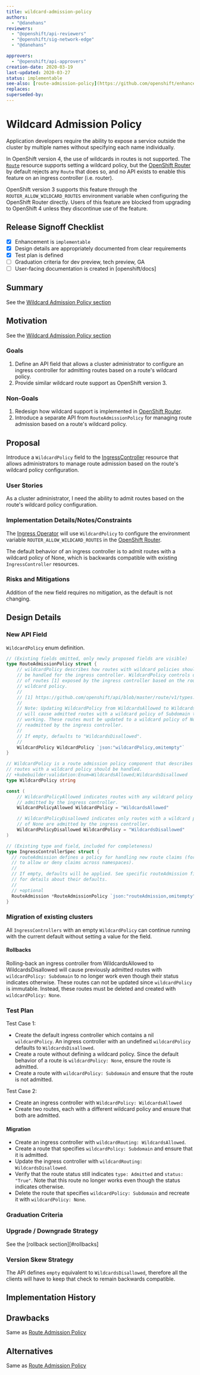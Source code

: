 ```yaml
---
title: wildcard-admission-policy
authors:
  - "@danehans"
reviewers:
  - "@openshift/api-reviewers"
  - "@openshift/sig-network-edge"
  - "@danehans"

approvers:
  - "@openshift/api-approvers"
creation-date: 2020-03-19
last-updated: 2020-03-27
status: implementable
see-also: [route-admission-policy](https://github.com/openshift/enhancements/blob/master/enhancements/ingress/openshift-route-admission-policy.md)
replaces:
superseded-by:
---
```


# Wildcard Admission Policy

Application developers require the ability to expose a service outside the cluster by multiple names without specifying
each name individually.

In OpenShift version 4, the use of wildcards in routes is not supported. The [`Route`](https://github.com/openshift/api/blob/master/route/v1/types.go)
resource supports setting a wildcard policy, but the [OpenShift Router](https://github.com/openshift/router) by default
rejects any `Route` that does so, and no API exists to enable this feature on an ingress controller (i.e. router).

OpenShift version 3 supports this feature through the `ROUTER_ALLOW_WILDCARD_ROUTES` environment variable when
configuring the OpenShift Router directly. Users of this feature are blocked from upgrading to OpenShift 4 unless they
discontinue use of the feature.

## Release Signoff Checklist

- [x] Enhancement is `implementable`
- [x] Design details are appropriately documented from clear requirements
- [x] Test plan is defined
- [ ] Graduation criteria for dev preview, tech preview, GA
- [ ] User-facing documentation is created in [openshift/docs]

## Summary

See the [Wildcard Admission Policy section](#wildcard-admission-policy)

## Motivation

See the [Wildcard Admission Policy section](#wildcard-admission-policy)

### Goals

1. Define an API field that allows a cluster administrator to configure an ingress controller for admitting routes based
on a route's wildcard policy.
2. Provide similar wildcard route support as OpenShift version 3.

### Non-Goals

1. Redesign how wildcard support is implemented in [OpenShift Router](https://github.com/openshift/router).
2. Introduce a separate API from `RouteAdmissionPolicy` for managing route admission based on a route's wildcard
policy.

## Proposal

Introduce a `WildcardPolicy` field to the [IngressController](https://github.com/openshift/api/blob/master/operator/v1/types_ingress.go)
resource that allows administrators to manage route admission based on the route's wildcard policy configuration.

### User Stories

As a cluster administrator, I need the ability to admit routes based on the route's wildcard policy configuration.

### Implementation Details/Notes/Constraints

The [Ingress Operator](https://github.com/openshift/cluster-ingress-operator) will use `WildcardPolicy` to configure
the environment variable `ROUTER_ALLOW_WILDCARD_ROUTES` in the [OpenShift Router](https://github.com/openshift/router).

The default behavior of an ingress controller is to admit routes with a wildcard policy of None, which is backwards
compatible with existing `IngressController` resources.

### Risks and Mitigations

Addition of the new field requires no mitigation, as the default is not changing.

## Design Details

### New API Field

`WildcardPolicy` enum definition.

```go
// (Existing fields omitted, only newly proposed fields are visible)
type RouteAdmissionPolicy struct {
	// wildcardPolicy describes how routes with wildcard policies should
	// be handled for the ingress controller. WildcardPolicy controls use
	// of routes [1] exposed by the ingress controller based on the route's
	// wildcard policy.
	//
	// [1] https://github.com/openshift/api/blob/master/route/v1/types.go
	//
	// Note: Updating WildcardPolicy from WildcardsAllowed to WildcardsDisallowed
	// will cause admitted routes with a wildcard policy of Subdomain to stop
	// working. These routes must be updated to a wildcard policy of None to be
	// readmitted by the ingress controller.
	//
	// If empty, defaults to "WildcardsDisallowed".
	//
	WildcardPolicy WildcardPolicy `json:"wildcardPolicy,omitempty"`
}

// WildcardPolicy is a route admission policy component that describes how
// routes with a wildcard policy should be handled.
// +kubebuilder:validation:Enum=WildcardsAllowed;WildcardsDisallowed
type WildcardPolicy string

const (
	// WildcardPolicyAllowed indicates routes with any wildcard policy are
	// admitted by the ingress controller.
	WildcardPolicyAllowed WildcardPolicy = "WildcardsAllowed"

	// WildcardPolicyDisallowed indicates only routes with a wildcard policy
	// of None are admitted by the ingress controller.
	WildcardPolicyDisallowed WildcardPolicy = "WildcardsDisallowed"
)

// (Existing type and field, included for completeness)
type IngressControllerSpec struct {
  // routeAdmission defines a policy for handling new route claims (for example,
  // to allow or deny claims across namespaces).
  //
  // If empty, defaults will be applied. See specific routeAdmission fields
  // for details about their defaults.
  //
  // +optional
  RouteAdmission *RouteAdmissionPolicy `json:"routeAdmission,omitempty"`
}
```

### Migration of existing clusters

All `IngressControllers` with an empty `WildcardPolicy` can continue running with the current default without setting a
value for the field.

#### Rollbacks

Rolling-back an ingress controller from WildcardsAllowed to WildcardsDisallowed will cause previously admitted routes
with `wildcardPolicy: Subdomain` to no longer work even though their status indicates otherwise. These routes can not be
updated since `wildcardPolicy` is immutable. Instead, these routes must be deleted and created with
`wildcardPolicy: None`.

### Test Plan

Test Case 1:
- Create the default ingress controller which contains a nil `wildcardPolicy`. An ingress controller with an undefined
`wildcardPolicy` defaults to `WildcardsDisallowed`.
- Create a route without defining a wildcard policy. Since the default behavior of a route is `wildcardPolicy: None`,
 ensure the route is admitted.
- Create a route with `wildcardPolicy: Subdomain` and ensure that the route is not admitted.

Test Case 2:
- Create an ingress controller with `WildcardPolicy: WildcardsAllowed`
- Create two routes, each with a different wildcard policy and ensure that both are admitted.

#### Migration

- Create an ingress controller with `wildcardRouting: WildcardsAllowed`.
- Create a route that specifies `wildcardPolicy: Subdomain` and ensure that it is admitted.
- Update the ingress controller with `wildcardRouting: WildcardsDisallowed`.
- Verify that the route status still indicates `type: Admitted` and `status: "True"`. Note that this route no longer
works even though the status indicates otherwise.
- Delete the route that specifies `wildcardPolicy: Subdomain` and recreate it with `wildcardPolicy: None`.

### Graduation Criteria

### Upgrade / Downgrade Strategy

See the [rollback section][#rollbacks]

### Version Skew Strategy

The API defines `empty` equivalent to `WildcardsDisallowed`, therefore all the clients will have to keep that check to
remain backwards compatible.

## Implementation History

## Drawbacks

Same as [Route Admission Policy](https://github.com/openshift/enhancements/blob/master/enhancements/ingress/openshift-route-admission-policy.md#drawbacks)

## Alternatives

Same as [Route Admission Policy](https://github.com/openshift/enhancements/blob/master/enhancements/ingress/openshift-route-admission-policy.md#alternatives)
